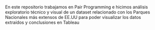 En este repositorio trabajamos en Pair Programming e hicimos análisis exploratorio técnico y visual de un dataset relacionado con los Parques Nacionales más extensos de EE.UU para poder visualizar los datos extraídos y conclusiones en Tableau
